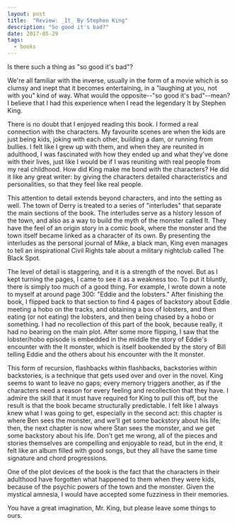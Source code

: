 ```yaml
---
layout: post
title:  "Review: _It_ By Stephen King"
description: "So good it's bad?"
date: 2017-05-29
tags:
  - books
---
```


Is there such a thing as "so good it's bad"?

We're all familiar with the inverse, usually in the form of a movie which is so clumsy and inept that it becomes entertaining, in a "laughing at you, not with you" kind of way. What would the opposite--"so good it's bad"--mean? I believe that I had this experience when I read the legendary It by Stephen King.

There is no doubt that I enjoyed reading this book. I formed a real connection with the characters. My favourite scenes are when the kids are just being kids, joking with each other, building a dam, or running from bullies. I felt like I grew up with them, and when they are reunited in adulthood, I was fascinated with how they ended up and what they've done with their lives, just like I would be if I was reuniting with real people from my real childhood. How did King make me bond with the characters? He did it like any great writer: by giving the characters detailed characteristics and personalities, so that they feel like real people.

This attention to detail extends beyond characters, and into the setting as well. The town of Derry is treated to a series of "interludes" that separate the main sections of the book. The interludes serve as a history lesson of the town, and also as a way to build the myth of the monster called It. They have the feel of an origin story in a comic book, where the monster and the town itself became linked as a character of its own. By presenting the interludes as the personal journal of Mike, a black man, King even manages to tell an inspirational Civil Rights tale about a military nightclub called The Black Spot.

The level of detail is staggering, and it is a strength of the novel. But as I kept turning the pages, I came to see it as a weakness too. To put it bluntly, there is simply too much of a good thing. For example, I wrote down a note to myself at around page 300: "Eddie and the lobsters." After finishing the book, I flipped back to that section to find 4 pages of backstory about Eddie meeting a hobo on the tracks, and obtaining a box of lobsters, and then eating (or not eating) the lobsters, and then being chased by a hobo or something. I had no recollection of this part of the book, because really, it had no bearing on the main plot. After some more flipping, I saw that the lobster/hobo episode is embedded in the middle the story of Eddie's encounter with the It monster, which is itself bookended by the story of Bill telling Eddie and the others about his encounter with the It monster.

This form of recursion, flashbacks within flashbacks, backstories within backstories, is a technique that gets used over and over in the novel. King seems to want to leave no gaps; every memory triggers another, as if the characters need a reason for every feeling and recollection that they have. I admire the skill that it must have required for King to pull this off, but the result is that the book became structurally predictable. I felt like I always knew what I was going to get, especially in the second act: this chapter is where Ben sees the monster, and we'll get some backstory about his life; then, the next chapter is now where Stan sees the monster, and we get some backstory about his life. Don't get me wrong, all of the pieces and stories themselves are compelling and enjoyable to read, but in the end, it felt like an album filled with good songs, but they all have the same time signature and chord progressions.

One of the plot devices of the book is the fact that the characters in their adulthood have forgotten what happened to them when they were kids, because of the psychic powers of the town and the monster. Given the mystical amnesia, I would have accepted some fuzziness in their memories.

You have a great imagination, Mr. King, but please leave some things to ours.